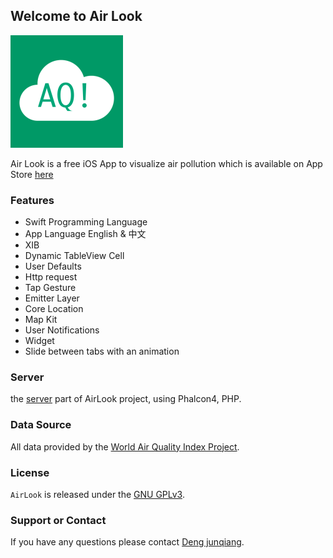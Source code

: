 ## Welcome to Air Look

![Air Look](./image/icon-60@3x.png)

Air Look is a free iOS App to visualize air pollution which is available on App Store [here](https://apps.apple.com/gb/app/id1441140481)

### Features
* Swift Programming Language
* App Language English & 中文
* XIB
* Dynamic TableView Cell
* User Defaults
* Http request
* Tap Gesture
* Emitter Layer
* Core Location
* Map Kit
* User Notifications
* Widget
* Slide between tabs with an animation

### Server
the [server](https://github.com/sh109419/AirLookServer) part of AirLook project, using Phalcon4, PHP.


### Data Source
All data provided by the [World Air Quality Index Project](https://waqi.info).

### License
`AirLook` is released under the [GNU GPLv3](https://www.gnu.org/licenses/gpl-3.0.txt).

### Support or Contact
If you have any questions please contact [Deng junqiang](mailto:sh109419@163.com).
